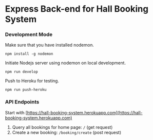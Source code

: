# Express Back-end for Hall Booking System

### Development Mode
Make sure that you have installed nodemon.

`npm install -g nodemon`

Initiate Nodejs server using nodemon on local development.

`npm run develop`

Push to Heroku for testing.

`npm run push-heroku`

### API Endpoints
Start with [https://hall-booking-system.herokuapp.com](https://hall-booking-system.herokuapp.com)

1. Query all bookings for home page: `/` (get request)
1. Create a new booking: `/booking/create` (post request)
